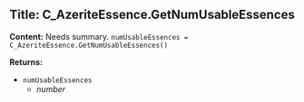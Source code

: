 ## Title: C_AzeriteEssence.GetNumUsableEssences

**Content:**
Needs summary.
`numUsableEssences = C_AzeriteEssence.GetNumUsableEssences()`

**Returns:**
- `numUsableEssences`
  - *number*
